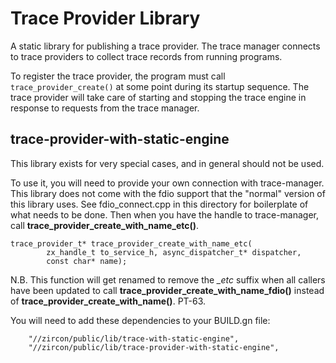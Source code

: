 # Trace Provider Library

A static library for publishing a trace provider.  The trace manager
connects to trace providers to collect trace records from running programs.

To register the trace provider, the program must call `trace_provider_create()`
at some point during its startup sequence.  The trace provider will take
care of starting and stopping the trace engine in response to requests from
the trace manager.

## trace-provider-with-static-engine

This library exists for very special cases, and in general should not be used.

To use it, you will need to provide your own connection with trace-manager.
This library does not come with the fdio support that the "normal" version
of this library uses. See fdio_connect.cpp in this directory for boilerplate
of what needs to be done. Then when you have the handle to trace-manager,
call **trace_provider_create_with_name_etc()**.

```
trace_provider_t* trace_provider_create_with_name_etc(
        zx_handle_t to_service_h, async_dispatcher_t* dispatcher,
        const char* name);
```

N.B. This function will get renamed to remove the *_etc* suffix when
all callers have been updated to call
**trace_provider_create_with_name_fdio()**
instead of **trace_provider_create_with_name()**.
PT-63.

You will need to add these dependencies to your BUILD.gn file:

```
    "//zircon/public/lib/trace-with-static-engine",
    "//zircon/public/lib/trace-provider-with-static-engine",
```
